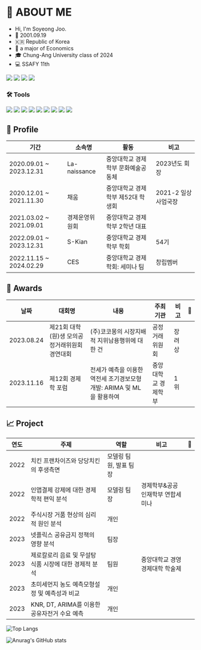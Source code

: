 # 👋 ABOUT ME
- Hi, I'm Soyeong Joo.
- :baby_chick: 2001.09.19
- :kr: Republic of Korea
- 💸 a major of Economics
- 🎓 Chung-Ang University class of 2024
- 💻 SSAFY 11th

<a href="https://www.acmicpc.net/user/soyong32" target="_blank"><img src="https://img.shields.io/badge/BaekJoon-3366CC?style=flat&logo=htmx&logoColor=FFFFFF"/></a>
<a href="https://www.instagram.com/address.__.0" target="_blank"><img src="https://img.shields.io/badge/Instagram-E4405F?style=flat&logo=instagram&logoColor=FFFFFF"/></a>
<a href="soyong6624@gmail.com" target="_blank"><img src="https://img.shields.io/badge/soyong6624@gmail.com-EA4335?style=flat&logo=gmail&logoColor=FFFFFF"/></a>
<a href="https://blog.naver.com/soyong32" target="_blank"><img src="https://img.shields.io/badge/Blog-03C75A?style=flat&logo=naver&logoColor=FFFFFF"/></a>  

### 🛠️ Tools
<a href="https://www.python.org/" target="_blank"><img src="https://img.shields.io/badge/Python-3776AB?style=flat&logo=python&logoColor=FFFFFF"/></a>
<a href="https://www.r-project.org/" target="_blank"><img src="https://img.shields.io/badge/R-276DC3?style=flat&logo=r&logoColor=FFFFFF"/></a>
<a href="https://www.ibm.com/kr-ko/products/spss-statistics" target="_blank"><img src="https://img.shields.io/badge/SPSS-052FAD?style=flat&logo=ibm&logoColor=FFFFFF"/></a>
<a href="https://jupyter.org/" target="_blank"><img src="https://img.shields.io/badge/Jupyter-F37626?style=flat&logo=jupyter&logoColor=FFFFFF"/></a>
<a href="https://colab.google/" target="_blank"><img src="https://img.shields.io/badge/Google Colab-F9AB00?style=flat&logo=google colab&logoColor=FFFFFF"/></a>
<a href="https://kr.mathworks.com/products/matlab.html" target="_blank"><img src="https://img.shields.io/badge/MATLAB-000000?style=flat&logo=matrix&logoColor=FFFFFF"/></a>
<a href="https://www.microsoft.com/ko-kr/sql-server/sql-server-downloads" target="_blank"><img src="https://img.shields.io/badge/SQL-4479A1?style=flat&logo=mysql&logoColor=FFFFFF"/></a>
<a href="https://www.jetbrains.com/ko-kr/pycharm/download/?section=windows" target="_blank"><img src="https://img.shields.io/badge/PyCharm-000000?style=flat&logo=pycharm&logoColor=FFFFFF"/></a>
<a href="https://developer.mozilla.org/ko/docs/Web/JavaScript" target="_blank"><img src="https://img.shields.io/badge/Java Script-F7DF1E?style=flat&logo=javascript&logoColor=FFFFFF"/></a>

## 🎯 Profile
기간|소속명|활동|비고
---|---|---|---
2020.09.01 ~ 2023.12.31|La-naissance|중앙대학교 경제학부 문화예술공동체|2023년도 회장
2020.12.01 ~ 2021.11.30|채움|중앙대학교 경제학부 제52대 학생회|2021-2 일상사업국장
2021.03.02 ~ 2021.09.01|경제운영위원회|중앙대학교 경제학부 2학년 대표|
2022.09.01 ~ 2023.12.31|S-Kian|중앙대학교 경제학부 학회|54기
2022.11.15 ~ 2024.02.29|CES|중앙대학교 경제학회: 세미나 팀|창립멤버

## 🥇 Awards
날짜|대회명|내용|주최기관|비고|🔗
---|---|---|---|---|---
2023.08.24|제21회 대학(원)생 모의공정거래위원회 경연대회|(주)코코몽의 시장지배적 지위남용행위에 대한 건|공정거래위원회|장려상
2023.11.16|제12회 경제학 포럼|전세가 예측을 이용한 역전세 조기경보모형 개발: ARIMA 및 ML을 활용하여|중앙대학교 경제학부|1위

## 📈 Project
연도|주제|역할|비고|🔗
---|---|---|---|---
2022|치킨 프랜차이즈와 당당치킨의 후생측면|모델링 팀원, 발표 팀장||
2022|인앱결제 강제에 대한 경제학적 편익 분석|모델링 팀장|경제학부&공공인재학부 연합세미나|
2022|주식시장 거품 현상의 심리적 원인 분석|개인||
2023|넷플릭스 공유금지 정책의 영향 분석|팀장||
2023|제로칼로리 음료 및 무설탕 식품 시장에 대한 경제적 분석|팀원|중앙대학교 경영경제대학 학술제|  
2023|초미세먼지 농도 예측모형설정 및 예측성과 비교|개인||
2023|KNR, DT, ARIMA를 이용한 공유자전거 수요 예측|개인||

![Top Langs](https://github-readme-stats.vercel.app/api/top-langs/?username=address0&layout=compact)

![Anurag's GitHub stats](https://github-readme-stats.vercel.app/api?username=address0&show_icons=true&theme=radical)  

<!--
**address0/address0** is a ✨ _special_ ✨ repository because its `README.md` (this file) appears on your GitHub profile.

Here are some ideas to get you started:

- 🔭 I’m currently working on ...
- 🌱 I’m currently learning ...
- 👯 I’m looking to collaborate on ...
- 🤔 I’m looking for help with ...
- 💬 Ask me about ...
- 📫 How to reach me: ...
- 😄 Pronouns: ...
- ⚡ Fun fact: ...
-->
